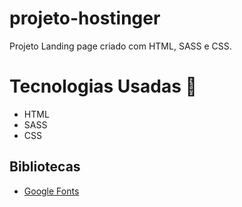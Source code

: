 # projeto-hostinger
Projeto Landing page criado com HTML, SASS e CSS.

# Tecnologias Usadas 🚀

 <ul>
    <li>HTML</li>
    <li>SASS</li>
    <li>CSS</li>
 </ul>

 ## Bibliotecas

<ul>
   <li><a href="https://fonts.google.com/">Google Fonts</a></li>
 </ul>
